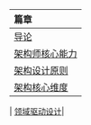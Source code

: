 |篇章|
| :------ |
| [导论](./introduce/README.MD)|
| [架构师核心能力](./corecompetence/README.MD)|
| [架构设计原则](./designprinciples/README.MD)|
| [架构核心维度](./designdimensions/README.MD)|


| [领域驱动设计](./ddd/README.MD)|
